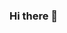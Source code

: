 ### Hi there 👋

<!--
**Kelsey-McCornack/Kelsey-McCornack** is a ✨ _special_ ✨ repository because its `README.md` (this file) appears on your GitHub profile.
